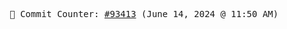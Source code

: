 <p align="center">
    <samp>
        📮 Commit Counter: <a href="https://github.com/Javascript-void0/Javascript-void0/commits/main">#93413</a> (June 14, 2024 @ 11:50 AM)
    </samp>
</p>
